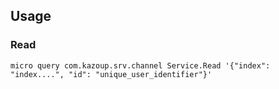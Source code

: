 ## Usage

### Read
```
micro query com.kazoup.srv.channel Service.Read '{"index": "index....", "id": "unique_user_identifier"}'

```
